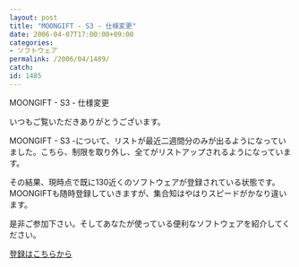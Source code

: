 ```yaml
---
layout: post
title: "MOONGIFT - S3 - 仕様変更"
date: 2006-04-07T17:00:00+09:00
categories:
- ソフトウェア
permalink: /2006/04/1489/
catch: 
id: 1485
---
```

MOONGIFT - S3 - 仕様変更  
<!--more-->  
いつもご覧いただきありがとうございます。  
  
MOONGIFT - S3 -について、リストが最近二週間分のみが出るようになっていました。こちら、制限を取り外し、全てがリストアップされるようになっています。  
  
その結果、現時点で既に130近くのソフトウェアが登録されている状態です。MOONGIFTも随時登録していきますが、集合知はやはりスピードがかなり違います。  
  
是非ご参加下さい。そしてあなたが使っている便利なソフトウェアを紹介してください。  
  
[登録はこちらから](http://s3.moongift.jp/register.php)

